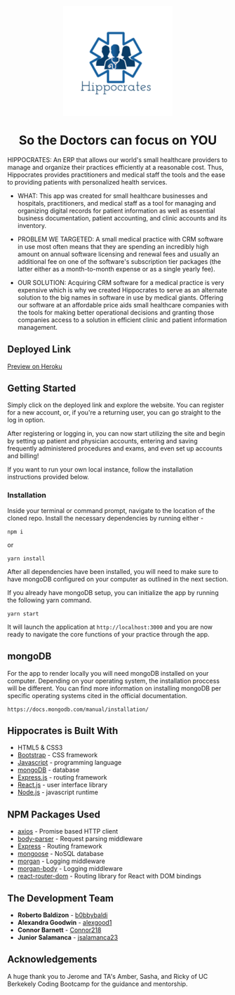 <h3 align="center">
  <img align="center" src="./client/public/logo.png" alt="logo" width="250"></a>
  <h1 align="center">So the Doctors can focus on YOU</h1>
</h3>

HIPPOCRATES: An ERP that allows our world's small healthcare providers to manage and organize their practices efficiently at a reasonable cost. Thus, Hippocrates provides practitioners and medical staff the tools and the ease to providing patients with personalized health services.

* WHAT: This app was created for small healthcare businesses and hospitals, practitioners, and medical staff as a tool for managing and organizing digital records for patient information as well as essential business documentation, patient accounting, and clinic accounts and its inventory. 

* PROBLEM WE TARGETED: A small medical practice with CRM software in use most often means that they are spending an incredibly high amount on annual software licensing and renewal fees and usually an additional fee on one of the software's subscription tier packages (the latter either as a month-to-month expense or as a single yearly fee). 

* OUR SOLUTION: Acquiring CRM software for a medical practice is very expensive which is why we created Hippocrates to serve as an alternate solution to the big names in software in use by medical giants. Offering our software at an affordable price aids small healthcare companies with the tools for making better operational decisions and granting those companies access to a solution in efficient clinic and patient information management.

## Deployed Link
[Preview on Heroku](https://git.heroku.com/mysterious-headland-90957.git)

## Getting Started 
Simply click on the deployed link and explore the website. You can register for a new account, or, if you're a returning user, you can go straight to the log in option. 

After registering or logging in, you can now start utilizing the site and begin by setting up patient and physician accounts, entering and saving frequently administered procedures and exams, and even set up accounts and billing! 

If you want to run your own local instance, follow the installation instructions provided below.

### Installation
Inside your terminal or command prompt, navigate to the location of the cloned repo. Install the necessary dependencies by running either - 
```
npm i
```
or
```
yarn install
```
After all dependencies have been installed, you will need to make sure to have mongoDB configured on your computer as outlined in the next section.

If you already have mongoDB setup, you can initialize the app by running the following yarn command.
```
yarn start
```
It will launch the application at `http://localhost:3000` and you are now ready to navigate the core functions of your practice through the app. 

## mongoDB
For the app to render locally you will need mongoDB installed on your computer. Depending on your operating system, the installation proccess will be different. You can find more information on installing mongoDB per specific operating systems cited in the official documentation.
```
https://docs.mongodb.com/manual/installation/
```

## Hippocrates is Built With
* HTML5 & CSS3
* [Bootstrap](https://getbootstrap.com/) - CSS framework
* [Javascript](https://www.javascript.com/) - programming language
* [mongoDB](https://www.mongodb.com/) - database
* [Express.js](https://expressjs.com/) - routing framework
* [React.js](https://reactjs.org/) - user interface library
* [Node.js](https://nodejs.org/en/) - javascript runtime

## NPM Packages Used
* [axios](https://www.npmjs.com/package/axios) - Promise based HTTP client
* [body-parser](https://www.npmjs.com/package/body-parser) - Request parsing middleware
* [Express](https://www.npmjs.com/package/express) - Routing framework
* [mongoose](https://www.npmjs.com/package/mongoose) - NoSQL database
* [morgan](https://www.npmjs.com/package/morgan) - Logging middleware
* [morgan-body](https://www.npmjs.com/package/morgan-body) - Logging middleware
* [react-router-dom](https://www.npmjs.com/package/react-router-dom) - Routing library for React with DOM bindings


## The Development Team
* **Roberto Baldizon** - [b0bbybaldi](https://github.com/b0bbybaldi)
* **Alexandra Goodwin** - [alexgood1](https://github.com/alexgood1)
* **Connor Barnett** - [Connor218](https://github.com/Connor218)
* **Junior Salamanca** - [jsalamanca23](https://github.com/jsalamanca23)

## Acknowledgements
A huge thank you to Jerome and TA's Amber, Sasha, and Ricky of UC Berkekely Coding Bootcamp for the guidance and mentorship.
